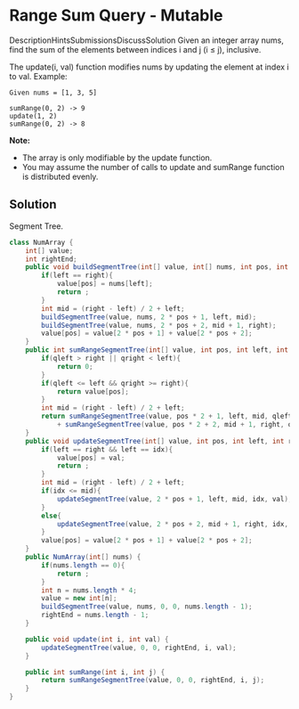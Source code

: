 # Range Sum Query - Mutable
DescriptionHintsSubmissionsDiscussSolution
Given an integer array nums, find the sum of the elements between indices i and j (i ≤ j), inclusive.

The update(i, val) function modifies nums by updating the element at index i to val.
Example:
```
Given nums = [1, 3, 5]

sumRange(0, 2) -> 9
update(1, 2)
sumRange(0, 2) -> 8
```
**Note:**  
+ The array is only modifiable by the update function.
+ You may assume the number of calls to update and sumRange function is distributed evenly.

## Solution
Segment Tree.    
```java
class NumArray {
    int[] value;
    int rightEnd;
    public void buildSegmentTree(int[] value, int[] nums, int pos, int left, int right){
        if(left == right){
            value[pos] = nums[left];
            return ;
        }
        int mid = (right - left) / 2 + left;
        buildSegmentTree(value, nums, 2 * pos + 1, left, mid);
        buildSegmentTree(value, nums, 2 * pos + 2, mid + 1, right);
        value[pos] = value[2 * pos + 1] + value[2 * pos + 2];
    }
    public int sumRangeSegmentTree(int[] value, int pos, int left, int right, int qleft, int qright){
        if(qleft > right || qright < left){
            return 0;
        }
        if(qleft <= left && qright >= right){
            return value[pos];
        }
        int mid = (right - left) / 2 + left;
        return sumRangeSegmentTree(value, pos * 2 + 1, left, mid, qleft, qright)
            + sumRangeSegmentTree(value, pos * 2 + 2, mid + 1, right, qleft, qright);
    }
    public void updateSegmentTree(int[] value, int pos, int left, int right, int idx, int val){
        if(left == right && left == idx){
            value[pos] = val;
            return ;
        }
        int mid = (right - left) / 2 + left;
        if(idx <= mid){
            updateSegmentTree(value, 2 * pos + 1, left, mid, idx, val);
        }
        else{
            updateSegmentTree(value, 2 * pos + 2, mid + 1, right, idx, val);
        }
        value[pos] = value[2 * pos + 1] + value[2 * pos + 2];
    }
    public NumArray(int[] nums) {
        if(nums.length == 0){
            return ;
        }
        int n = nums.length * 4;
        value = new int[n];
        buildSegmentTree(value, nums, 0, 0, nums.length - 1);
        rightEnd = nums.length - 1;
    }

    public void update(int i, int val) {
        updateSegmentTree(value, 0, 0, rightEnd, i, val);
    }

    public int sumRange(int i, int j) {
        return sumRangeSegmentTree(value, 0, 0, rightEnd, i, j);
    }
}
```

